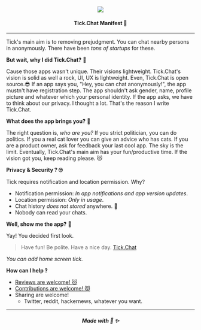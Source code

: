 <h3 align="center">
  <img src="http://res.cloudinary.com/cagataycali/image/upload/c_scale,h_200/v1501901075/tick-logo.png">
</h3>

<h4 align="center">Tick.Chat Manifest 👀</h4>

-----

Tick's main aim is to removing prejudgment. You can chat nearby persons in anonymously. There have been *tons of startups* for these.

**But wait, why I did Tick.Chat?** 🤔

Cause those apps wasn't unique. Their visions lightweight. Tick.Chat's vision is solid as well a rock, UI, UX is lightweight. Even, Tick.Chat is open source.😎
If an app says you, "Hey, you can chat anonymously!", the app mustn't have registration step. The app shouldn't ask gender, name, profile picture and whatever which your personal identity.
If the app asks, we have to think about our privacy. I thought a lot. That's the reason I write Tick.Chat.

**What does the app brings you?** 🤷‍

The right question is, *who are you?* If you strict politician, you can do politics. If you a real cat lover you can give an advice who has cats. If you are a product owner, ask for feedback your last cool app. The sky is the limit. Eventually, Tick.Chat's main aim has your fun/productive time. If the vision got you, keep reading please. 😻

**Privacy & Security ? 🙄**

Tick requires notification and location permission. Why?

 * Notification permission: *In app notifications and app version updates*.
 * Location permission: *Only in usage*.
 * Chat history *does not stored* anywhere. 🤞
 * Nobody can read your chats.

**Well, show me the app?** 🤙

Yay! You decided first look.
> Have fun! Be polite. Have a nice day.
[Tick.Chat](https://tick.chat)

*You can add home screen tick.*

**How can I help ?**

* [Reviews are welcome! 😻](https://producthunt.com/posts/tick-chat)
* [Contributions are welcome! 😻](https://github.com/cagataycali/tick.chat/blob/master/contributions.md)
* Sharing are welcome!
  * Twitter, reddit, hackernews, whatever you want.



*****
<h5 align="center">Made with 💖 ✨</h5>
